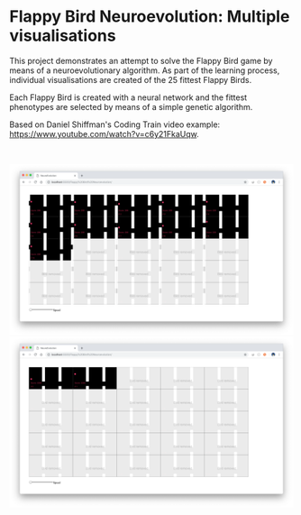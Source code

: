 # Flappy Bird Neuroevolution: Multiple visualisations

This project demonstrates an attempt to solve the Flappy Bird game by means of a neuroevolutionary algorithm. As part of the learning process, individual visualisations are created of the 25 fittest Flappy Birds.

Each Flappy Bird is created with a neural network and the fittest phenotypes are selected by means of a simple genetic algorithm.

Based on Daniel Shiffman's Coding Train video example: https://www.youtube.com/watch?v=c6y21FkaUqw.

</br>
<p align="center">
  <img src="images/screenShot-01.png"/>
  <img src="images/screenShot-02.png"/>
</p>
